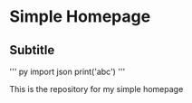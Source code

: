 # Simple Homepage

## Subtitle

'''
py
import json
print('abc')
'''

This is the repository for my simple homepage
